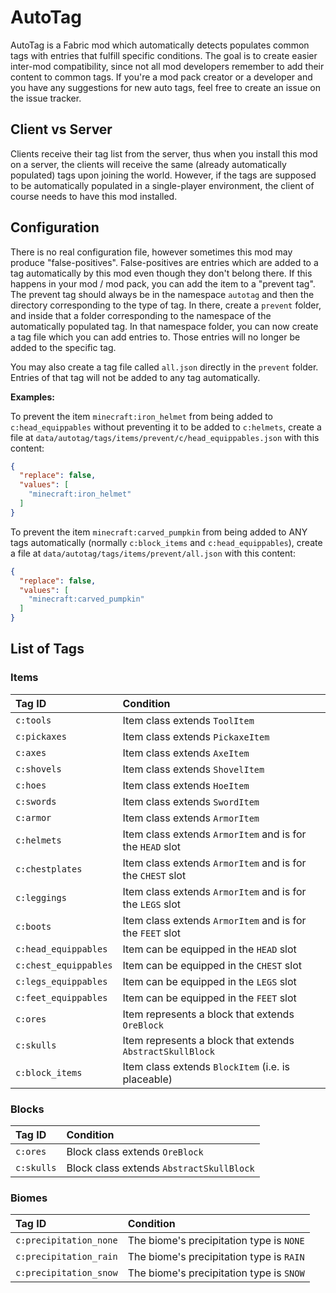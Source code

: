 # AutoTag

AutoTag is a Fabric mod which automatically detects populates common tags with entries that fulfill specific conditions.
The goal is to create easier inter-mod compatibility, since not all mod developers remember to add their content to common tags.
If you're a mod pack creator or a developer and you have any suggestions for new auto tags, feel free to create an issue on the issue tracker.

## Client vs Server
Clients receive their tag list from the server, thus when you install this mod on a server, the clients will receive the same (already automatically populated) tags upon joining the world.
However, if the tags are supposed to be automatically populated in a single-player environment, the client of course needs to have this mod installed.

## Configuration
There is no real configuration file, however sometimes this mod may produce "false-positives".
False-positives are entries which are added to a tag automatically by this mod even though they don't belong there.
If this happens in your mod / mod pack, you can add the item to a "prevent tag".
The prevent tag should always be in the namespace `autotag` and then the directory corresponding to the type of tag.
In there, create a `prevent` folder, and inside that a folder corresponding to the namespace of the automatically populated tag.
In that namespace folder, you can now create a tag file which you can add entries to. Those entries will no longer be added to the specific tag.

You may also create a tag file called `all.json` directly in the `prevent` folder.
Entries of that tag will not be added to any tag automatically.

**Examples:**

To prevent the item `minecraft:iron_helmet` from being added to `c:head_equippables` without preventing it to be added to `c:helmets`, create a file at `data/autotag/tags/items/prevent/c/head_equippables.json` with this content:
```json
{
  "replace": false,
  "values": [
    "minecraft:iron_helmet"
  ]
}
```

To prevent the item `minecraft:carved_pumpkin` from being added to ANY tags automatically (normally `c:block_items` and `c:head_equippables`), create a file at `data/autotag/tags/items/prevent/all.json` with this content:
```json
{
  "replace": false,
  "values": [
    "minecraft:carved_pumpkin"
  ]
}
```

## List of Tags

### Items

| Tag ID                | Condition                                                  |
|:----------------------|:-----------------------------------------------------------|
| `c:tools`             | Item class extends `ToolItem`                              |
| `c:pickaxes`          | Item class extends `PickaxeItem`                           |
| `c:axes`              | Item class extends `AxeItem`                               |
| `c:shovels`           | Item class extends `ShovelItem`                            |
| `c:hoes`              | Item class extends `HoeItem`                               |
| `c:swords`            | Item class extends `SwordItem`                             |
| `c:armor`             | Item class extends `ArmorItem`                             |
| `c:helmets`           | Item class extends `ArmorItem` and is for the `HEAD` slot  |
| `c:chestplates`       | Item class extends `ArmorItem` and is for the `CHEST` slot |
| `c:leggings`          | Item class extends `ArmorItem` and is for the `LEGS` slot  |
| `c:boots`             | Item class extends `ArmorItem` and is for the `FEET` slot  |
| `c:head_equippables`  | Item can be equipped in the `HEAD` slot                    |
| `c:chest_equippables` | Item can be equipped in the `CHEST` slot                   |
| `c:legs_equippables`  | Item can be equipped in the `LEGS` slot                    |
| `c:feet_equippables`  | Item can be equipped in the `FEET` slot                    |
| `c:ores`              | Item represents a block that extends `OreBlock`            |
| `c:skulls`            | Item represents a block that extends `AbstractSkullBlock`  |
| `c:block_items`       | Item class extends `BlockItem` (i.e. is placeable)         |

### Blocks
| Tag ID              | Condition                                |
|:--------------------|:-----------------------------------------|
| `c:ores`            | Block class extends `OreBlock`           |
| `c:skulls`          | Block class extends `AbstractSkullBlock` |

### Biomes
| Tag ID                 | Condition                                |
|:-----------------------|:-----------------------------------------|
| `c:precipitation_none` | The biome's precipitation type is `NONE` |
| `c:precipitation_rain` | The biome's precipitation type is `RAIN` |
| `c:precipitation_snow` | The biome's precipitation type is `SNOW` |
